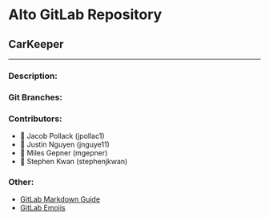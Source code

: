 # Alto GitLab Repository

## CarKeeper
---

### Description:

### Git Branches:

### Contributors:
* :snake: Jacob Pollack (jpollac1)
* :bath: Justin Nguyen (jnguye11)
* :poodle: Miles Gepner  (mgepner)
* :basketball: Stephen Kwan  (stephenjkwan)

### Other:
* [GitLab Markdown Guide](https://github.com/gitlabhq/gitlabhq/blob/master/doc/markdown/markdown.md#links)
* [GitLab Emojis](http://emoji.codes)

